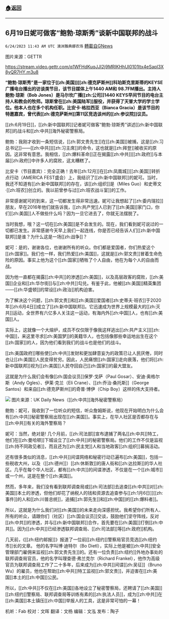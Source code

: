 ###  [:house:返回](README.md)
---


## 6月19日妮可做客“鲍勃·琼斯秀”谈新中国联邦的战斗  
`6/24/2023 11:43 AM UTC 澳洲雅典娜农场` [轉載自GNews](https://gnews.org/articles/1409179)

图片来源：GETTR 

https://stream.video.gettr.com/q1WFHdKuqJJI2j9MRIKHhUI0101ltx4eSapI3X8yQR7HY.m3u8  

**“鲍勃·琼斯秀”是一家位于[[zh:美国]][[zh:德克萨斯州]]科珀斯克里斯蒂的KEYSE广播电台播出的访谈类节目，该节目媒体上午1440 AM和 98.7FM播出。主持人鲍勃·琼斯（Bob Jones）是马尔坎广播[[zh:公司]]1440 KEYS早间节目的电台主持人和教会的牧师。琼斯曾在[[zh:美国陆军]]服役，并获得了天普大学的学士学位。他本人也在多个机构任职。比安卡·格拉西亚（Bianca Gracia）是该节目的特邀嘉宾，曾代表[[zh:德克萨斯州]]第11区竞选该州的[[zh:参议院]]议员。**

[[zh:6月19日]]，[[zh:新中国联邦]]记者妮可做客“鲍勃·琼斯秀”讲述[[zh:新中国联邦]]的战斗和[[zh:中共]]海外秘密警察局。   

鲍勃：我刚才收到一条短信说，[[zh:郭文贵先生]]在[[zh:美国]]被捕，这是[[zh:习总书记]]——[[zh:中共]][[zh:习主席]]的命令，这也就是[[zh:拜登]]被收买的原因。这非常有意思。我相信，[[zh:爆料革命]]正在揭露[[zh:中共]][[zh:政府]]与本届[[zh:政府]]中许多人的腐败，这太糟糕了。  

比安卡（节目嘉宾）：完全正确！去年[[zh:12月]]在[[zh:凤凰城]][[zh:美国]]转折点行动（AMERICA FEST盛会）上，我结识了[[zh:新中国联邦]]的妮可。当时，我还不知道有[[zh:新中国联邦]]的存在，该[[zh:组织]]是（Miles Guo）和史蒂文·[[zh:班农]]创立的。我以前曾参与过[[zh:班农战斗室]]的工作。  

非常感谢妮可的到来，这一切都发生得非常迅速。妮可让我想起了[[zh:委内瑞拉]]朋友，早在2016年他们就告诉我，[[zh:共产党]]人已到了[[zh:美国]]家门口，你们[[zh:美国]]人不做些什么吗？因为一旦它进去了，你就无法摆脱了。  

当时我想，哦？这一切在[[zh:美国]]是不会发生的。现在，我们看到妮可说过的一切都已发生。非常感谢今天早上我们一起连线，你是否已经告诉人们[[zh:新中国联邦]]是谁？为什么这是一场[[zh:战争]]？  

妮可：是的，谢谢各位，也谢谢所有的听众。你们都是爱国者，你们热爱这个[[zh:国家]]。我们也一样，我们热爱[[zh:美国]]，这就是[[zh:郭文贵]]冒着生命危险的原因。事实上他为这个[[zh:国家]]牺牲了个人自由，他在为每个人的自由而战。  

因为他一直都在揭露[[zh:中共]]的渗透[[zh:美国]]，以及高层政客的腐败，[[zh:美国]]企业和[[zh:华尔街]]与[[zh:中共]]勾兑。有鉴于此，他被[[zh:美国]]精英集团——[[zh:华盛顿]]的常设[[zh:政治]]机构迫害。  

为了解决这个问题，[[zh:郭文贵]]和[[zh:美国]]爱国者[[zh:史蒂夫·班农]]于2020年[[zh:6月4日]]成立了[[zh:新中国联邦]]。它迅速成为世界上规模最大的[[zh:灭共]]运动，全世界有六亿多人关注这一运动，有海内外[[zh:中国]]人，也有[[zh:美国]]人。  

实际上，这就像一个大熔炉，成员不仅仅限于像我这样逃出[[zh:共产主义]][[zh:中国]]，来这里寻求[[zh:美国梦]]的美籍华人，也包括像那些幸运地出生在这个[[zh:国家]]的人，因为他们看到我们的战斗也是他们的战斗。  

[[zh:美国政府]]哪些使[[zh:中共]]发财和更加肆意妄为的政策已让人民厌倦，同时也让[[zh:美国]]人民变得贫穷。因此，人民痛恨[[zh:国家]]走向衰落，他们将[[zh:新中国联邦]]视为[[zh:美国]]人民夺回自己[[zh:国家]]的最大盟友。  

这就是为什么我们会有像[[zh:国会议员]]保罗·戈萨（Paul Gosar）、安迪·奥格尔斯（Andy Ogles）、伊莱·克兰（Eli Crane）、[[zh:乔治·桑托斯]]（George Santos）和来自[[zh:德克萨斯州]]的奇普·博伊（Chip Boy）这样的伟大支持者。   

![](https://i.imgur.com/SY7NLK9.png)  图片来源：UK Daily News（[[zh:中共]]海外秘密警察局）
  
鲍勃：妮可，我收到了一位听众的短信，听众詹姆斯说，他现在开始明白为什么会有[[zh:中共]]秘密警察局出现在[[zh:美国]]。事实上，在华人社区是否都存在与[[zh:中共]]有关的海外警察局？  

妮可：当然，绝对是! 几个月前，[[zh:司法部]]宣布逮捕了两名[[zh:中共]]特工，他们在[[zh:曼哈顿]]下城设立了[[zh:中共]]的秘密警察局。他们的工作不仅是监视[[zh:持不同政见者]]，而且还为[[zh:民主党]]人和当地政客[[zh:组织]]募捐活动。  

还有很多类似的消息，[[zh:中共]]间谍网络和秘密行动已遍布[[zh:美国]]，包括一些税收大州，以及（[[zh:德州]]）[[zh:休斯敦]]的唐人街和[[zh:达拉斯]]的华人社区。几乎在每个华人社区，都有[[zh:中共]]的间谍渗透，不仅是在一个[[zh:城市]]或一个州，这是在整个[[zh:美国]]。  

然而，多年来，我们没有看到联邦调查局或[[zh:司法部]]去追查[[zh:中共]]对[[zh:美国]]本土的渗透，但他们却花了纳税人的钱和资源去追查参与[[zh:1月6日]][[zh:事件]]的人和[[zh:川普总统]]，追捕[[zh:郭先生]]和[[zh:中国]]的[[zh:爆料者]]。  

所以，这就是为什么我们对[[zh:美国]]的未来走向深感担忧。我希望你们所有人、所有的听众，请跟你们（社区）[[zh:国会议员]]交谈，鼓励他们坚守阵线，反对[[zh:中共]]的渗透，并与[[zh:新中国联邦]]合作，首先要在[[zh:美国]]打倒[[zh:中共]]。因为[[zh:中共]]已经渗透联邦调查局、[[zh:司法部]]等[[zh:政府]]机构。  

几天前，《[[zh:纽约邮报]]》报道了一位前[[zh:纽约]]警察局官员竞选[[zh:纽约市]]长的文章。 他的名字叫博·迪特尔（Bo Dietl），实际上他是被[[zh:中共]]安全管理部门雇佣来监视[[zh:郭文贵先生]]的。还有一位负责[[zh:纽约]]外地办事处的联邦调查局官员，他的名字叫理查德·弗兰克尔（Richard Frankel），他作为高级官员为联邦调查局工作了二十多年，后来成为[[zh:中共]]间谍[[zh:吴征]]（Bruno Wu）的雇员，他也在帮助[[zh:中共]]特工监视[[zh:郭文贵]]，并迫害在[[zh:美国]]本土的[[zh:中国]]公民。  

所以，[[zh:中共]]不仅在[[zh:美国]]各地设立了秘密警察局，还聘请了[[zh:美国]][[zh:纽约]]警察局、联邦调查局等训练有素的[[zh:执法人员]]，成为[[zh:中共]]在[[zh:美国]]本土镇压[[zh:中国]]举报人的工具，这是非常可怕的一幕！  

机听：Fab  校对：文晖  翻译：文杨  编辑：文泓  发布：陶子




